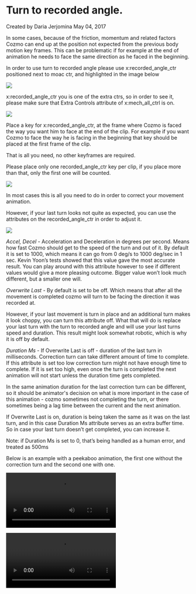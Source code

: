 # Turn to recorded angle.
Created by Daria Jerjomina May 04, 2017

In some cases, because of the friction, momentum and related factors Cozmo can end up at the position  not expected from the previous body motion key frames. This can be problematic if for example at the end of animation he needs to face the same direction as he faced in the beginning.

In order to use turn to recorded angle please use x:recorded_angle_ctr positioned next to moac ctr, and highlighted in the image below

![](images/01_recorded_angle_ctr.png)

x:recorded_angle_ctr you is one of the extra ctrs, so in order to see it, please make sure that Extra Controls attribute of x:mech_all_ctrl is on.

![](images/02_extraCtrs.png)

Place a key for x:recorded_angle_ctr, at the frame where Cozmo is faced the way you want him to face at the end of the clip. For example if you want Cozmo to face the way he is facing in the beginning that key should be placed at the first frame of the clip.

That is all you need, no other keyframes are required.

Please place only one recorded_angle_ctr key per clip, if you place more than that, only the first one will be counted.

![](images/03_oneKey.png)

In most cases this is all you need to do in order to correct your movement animation.

However, if your last turn looks not quite as expected, you can use the attributes on the recorded_angle_ctr in order to adjust it.

![](images/04_attrs.png)

*Accel, Decel* - Acceleration and Deceleration in degrees per second. Means how fast Cozmo should get to the speed of the turn and out of it. By default it is set to 1000, which means it can go from 0 deg/s to 1000 deg/sec in 1 sec. Kevin Yoon’s tests showed that this value gave the most accurate result. You can play around with this attribute however to see if different values would give a more pleasing outcome. Bigger value won’t look much different, but a smaller one will.

*Overwrite Last* - By default is set to be off. Which means that after all the movement is completed cozmo will turn to be facing the direction it was recorded at.

However, if your last movement is turn in place and an additional turn makes it look choppy, you can turn this attribute off. What that will do is replace your last turn with the turn to recorded angle and will use your last turns speed and duration. This result might look somewhat robotic, which is why it is off by default.

*Duration Ms* - If Overwrite Last is off - duration of the last turn in milliseconds. Correction turn can take different amount of time to complete. If this attribute is set too low correction turn might not have enough time to complete. If it is set too high, even once the turn is completed the next animation will not start unless the duration time gets completed.

In the same animation duration for the last correction turn can be different, so it should be animator's decision on what is more important in the case of this animation - cozmo sometimes not completing the turn, or there sometimes being a lag time between the current and the next animation.

If Overwrite Last is on, duration is being taken the same as it was on the last turn, and in this case Duration Ms attribute serves as an extra buffer time. So in case your last turn doesn’t get completed, you can increase it.

Note: if Duration Ms is set to 0, that’s being handled as a human error, and treated as 500ms

Below is an example with a peekaboo animation, the first one without the correction turn and the second one with one.

![peekaboo noAdjustment](images/peekaboo_noAdjustment.mov)

![peekaboo adjusted](images/peekaboo_adjusted.mov)

